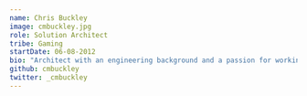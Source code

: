 ```yaml
---
name: Chris Buckley
image: cmbuckley.jpg
role: Solution Architect
tribe: Gaming
startDate: 06-08-2012
bio: "Architect with an engineering background and a passion for working software. Loves pulling things apart and deleting as much as possible."
github: cmbuckley
twitter: _cmbuckley
---
```

